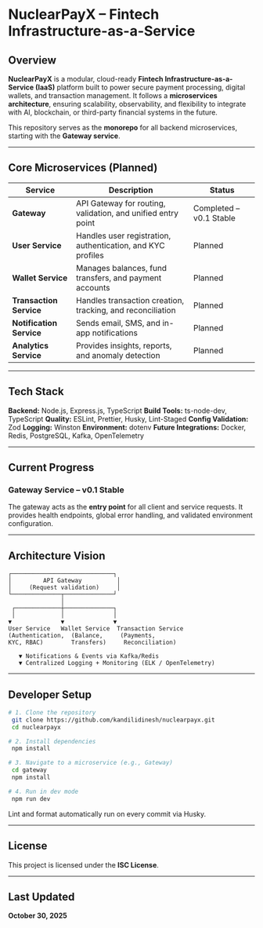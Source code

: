 # NuclearPayX – Fintech Infrastructure-as-a-Service

## Overview

**NuclearPayX** is a modular, cloud-ready **Fintech Infrastructure-as-a-Service (IaaS)** platform built to power secure payment processing, digital wallets, and transaction management.
It follows a **microservices architecture**, ensuring scalability, observability, and flexibility to integrate with AI, blockchain, or third-party financial systems in the future.

This repository serves as the **monorepo** for all backend microservices, starting with the **Gateway service**.

---

## Core Microservices (Planned)

| Service                  | Description                                                  | Status                  |
| ------------------------ | ------------------------------------------------------------ | ----------------------- |
| **Gateway**              | API Gateway for routing, validation, and unified entry point | Completed – v0.1 Stable |
| **User Service**         | Handles user registration, authentication, and KYC profiles  | Planned                 |
| **Wallet Service**       | Manages balances, fund transfers, and payment accounts       | Planned                 |
| **Transaction Service**  | Handles transaction creation, tracking, and reconciliation   | Planned                 |
| **Notification Service** | Sends email, SMS, and in-app notifications                   | Planned                 |
| **Analytics Service**    | Provides insights, reports, and anomaly detection            | Planned                 |

---

## Tech Stack

**Backend:** Node.js, Express.js, TypeScript
**Build Tools:** ts-node-dev, TypeScript
**Quality:** ESLint, Prettier, Husky, Lint-Staged
**Config Validation:** Zod
**Logging:** Winston
**Environment:** dotenv
**Future Integrations:** Docker, Redis, PostgreSQL, Kafka, OpenTelemetry

---

## Current Progress

### Gateway Service – v0.1 Stable

The gateway acts as the **entry point** for all client and service requests.
It provides health endpoints, global error handling, and validated environment configuration.

---

## Architecture Vision

```
┌─────────────────────────────┐
│         API Gateway          │
│     (Request validation)     │
└──────────────┬──────────────┘
               │
 ┌─────────────┼──────────────┐
 │             │              │
▼              ▼              ▼
User Service   Wallet Service  Transaction Service
(Authentication,  (Balance,     (Payments,
KYC, RBAC)        Transfers)     Reconciliation)

   ▼ Notifications & Events via Kafka/Redis
   ▼ Centralized Logging + Monitoring (ELK / OpenTelemetry)
```

---

## Developer Setup

```bash
# 1. Clone the repository
 git clone https://github.com/kandilidinesh/nuclearpayx.git
 cd nuclearpayx

# 2. Install dependencies
 npm install

# 3. Navigate to a microservice (e.g., Gateway)
 cd gateway
 npm install

# 4. Run in dev mode
 npm run dev
```

Lint and format automatically run on every commit via Husky.

---

## License

This project is licensed under the **ISC License**.

---

## Last Updated

**October 30, 2025**
